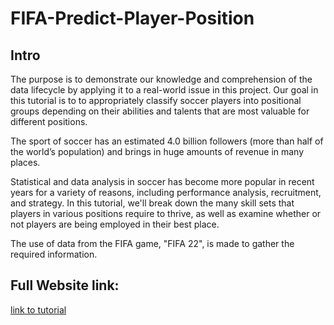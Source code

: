 # FIFA-Predict-Player-Position

## Intro
The purpose is to demonstrate our knowledge and comprehension of the data lifecycle by applying it to a real-world issue in this project. Our goal in this tutorial is to to appropriately classify soccer players into positional groups depending on their abilities and talents that are most valuable for different positions.

The sport of soccer has an estimated 4.0 billion followers (more than half of the world’s population) and brings in huge amounts of revenue in many places.

Statistical and data analysis in soccer has become more popular in recent years for a variety of reasons, including performance analysis, recruitment, and strategy. In this tutorial, we'll break down the many skill sets that players in various positions require to thrive, as well as examine whether or not players are being employed in their best place.

The use of data from the FIFA game, "FIFA 22", is made to gather the required information.

## Full Website link:
[link to tutorial](https://fifa-predict-player-position-npw90wuej-vrundal-shah.vercel.app/)
